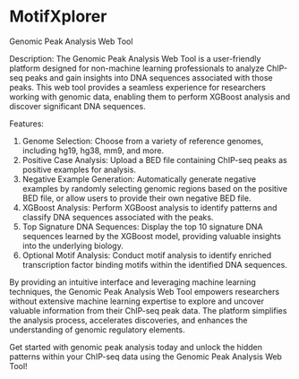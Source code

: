 # MotifXplorer
Genomic Peak Analysis Web Tool

Description:
The Genomic Peak Analysis Web Tool is a user-friendly platform designed for non-machine learning professionals to analyze ChIP-seq peaks and gain insights into DNA sequences associated with those peaks. This web tool provides a seamless experience for researchers working with genomic data, enabling them to perform XGBoost analysis and discover significant DNA sequences.

Features:
1. Genome Selection: Choose from a variety of reference genomes, including hg19, hg38, mm9, and more.
2. Positive Case Analysis: Upload a BED file containing ChIP-seq peaks as positive examples for analysis.
3. Negative Example Generation: Automatically generate negative examples by randomly selecting genomic regions based on the positive BED file, or allow users to provide their own negative BED file.
4. XGBoost Analysis: Perform XGBoost analysis to identify patterns and classify DNA sequences associated with the peaks.
5. Top Signature DNA Sequences: Display the top 10 signature DNA sequences learned by the XGBoost model, providing valuable insights into the underlying biology.
6. Optional Motif Analysis: Conduct motif analysis to identify enriched transcription factor binding motifs within the identified DNA sequences.

By providing an intuitive interface and leveraging machine learning techniques, the Genomic Peak Analysis Web Tool empowers researchers without extensive machine learning expertise to explore and uncover valuable information from their ChIP-seq peak data. The platform simplifies the analysis process, accelerates discoveries, and enhances the understanding of genomic regulatory elements.

Get started with genomic peak analysis today and unlock the hidden patterns within your ChIP-seq data using the Genomic Peak Analysis Web Tool!

